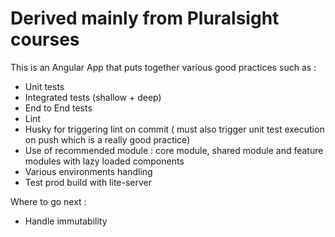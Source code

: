# Derived mainly from Pluralsight courses
This is an Angular App that puts together various good practices such as :

- Unit tests
- Integrated tests (shallow + deep)
- End to End tests
- Lint
- Husky for triggering lint on commit ( must also trigger unit test execution on push  which is a really good practice)
- Use of recommended module : core module, shared module and feature modules with lazy loaded components
- Various environments handling
- Test prod build with lite-server

Where to go next :
- Handle immutability 

